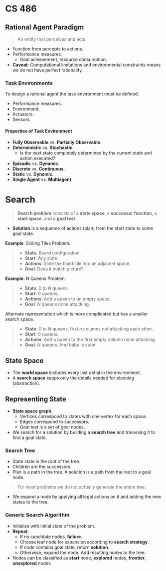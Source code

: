 CS 486
=

## Rational Agent Paradigm

> An entity that perceives and acts.

- Function from percepts to actions.
- Performance measures.
    - Goal achievement, resource consumption.
- **Caveat**: Computational limitations and environmental constraints means we do not have perfect rationality.

### Task Environments

To design a rational agent the task environment must be defined.

- Performance measures.
- Environment.
- Actuators.
- Sensors.

#### Properties of Task Environment

- **Fully Observable** vs. **Partially Observable**.
- **Deterministic** vs. **Stochastic**.
    - Is the next state completely determined by the current state and action executed?
- **Episodic** vs. **Dynamic**.
- **Discrete** vs. **Continuous**.
- **Static** vs. **Dynamic**.
- **Single Agent** vs. **Multiagent**.

# Search

> **Search problem** consists of a **state space**, a **successor function**, a **start space**, and a **goal test**.

- **Solution** is a sequence of actions (plan) from the start state to some goal state.

**Example**: Sliding Tiles Problem.

> - **State**: Board configuration.
> - **Start**: Any state.
> - **Actions**: Slide the blank tile into an adjacent space.
> - **Goal**: Does it match picture?

**Example**: N Queens Problem.

> - **State**: $0$ to $N$ queens.
> - **Start**: $0$ queens.
> - **Actions**: Add a queen to an empty space.
> - **Goal**: $N$ queens none attacking.

Alternate representation which is more complicated but has a smaller search space.

> - **State**: $0$ to $N$ queens, first $n$ columns not attacking each other.
> - **Start**: $0$ queens.
> - **Actions**: Add a queen to the first empty column none attacking.
> - **Goal**: $N$ queens. And babu is cutie

## State Space

- The **world space** includes every last detial in the environment.
- A **search space** keeps only the details needed for planning (abstraction).

## Representing State

- **State space graph**.
    - Vertices correspond to states with one vertex for each space.
    - Edges correspond to successors.
    - Goal test is a set of goal nodes.
- We search for a solution by building a **search tree** and traversing it to find a goal state.

### Search Tree

- State state is the root of the tree.
- Children are the successors.
- Plan is a path in the tree. A solution is a path from the root to a goal node.

> For most problems we do not actually generate the entire tree.

- We expand a node by applying all legal actions on it and adding the new states to the tree.

### Generic Search Algorithm

- Initialize with initial state of the problem.
- **Repeat**.
    - If no candidate nodes, **faliure**.
    - Choose leaf node for expansion according to **search strategy**.
    - If node contains goal state, return **solution**.
    - Otherwise, expand the node. Add resulting nodes to the tree.
- Nodes can be classified as **start** node, **explored** nodes, **frontier**, **unexplored** nodes.
